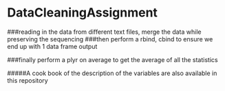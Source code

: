 # DataCleaningAssignment

###reading in the data from different text files, merge the data while preserving the sequencing
###then perform a rbind, cbind to ensure we end up with 1 data frame output

###finally perform a plyr on average to get the average of all the statistics

#####A cook book of the description of the variables are also available in this repository

